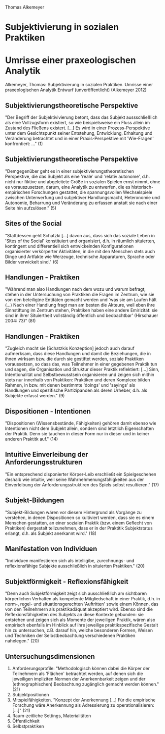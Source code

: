 Thomas Alkemeyer

# Subjektivierung in sozialen Praktiken
# Umrisse einer praxeologischen Analytik

Alkemeyer, Thomas: Subjektivierung in sozialen Praktiken.
Umrisse einer praxeologischen Analytik
Entwurf (unveröffentlicht)
(Alkemeyer 2012)

## Subjektivierungstheoretische Perspektive
"Der Begriff der Subjektivivierung betont, dass das Subjekt aussschließlich als eine Vollzugsform existiert, so wie beispielsweise ein Fluss allein im Zustand des Fließens existert. [...] Es wird in einer Prozess-Perspektive unter dem Gesichtspunkt seiner Entstehung, Entwicklung, Erhaltung und Veränderung betrachtet und in einer Praxis-Perspektive mit 'Wie-Fragen' konfrontiert: ..." (1)

## Subjektivierungstheoretische Perspektive
"Demgegenüber geht es in einer subjektivierungstheoretischen Perspektive, die das Subjekt als eine 'reale' und 'relativ autonome', d.h. nicht nur fiktive und abgeleitete Größe in sozialen Spielen ernst nimmt, ohne es vorauszusetzen, darum, eine Analytik zu entwerfen, die es historisch-empirischen Forschungen gestattet, die spannungsvollen Wechselspiele zwischen Unterwerfung und subjektiver Handlungsmacht, Heteronomie und Autonomie, Beharrung und Veränderung zu erfassen anstatt sie nach einer Seite hin aufzulösen." (5)

## Sites of the Social
"Stattdessen geht Schatzki [...] davon aus, dass sich das soziale Leben in 'Sites of the Social' konstituiert und organisiert, d.h. in räumlich situierten, kontingent und differentiell sich entwickelnden Konfigurationen organisierter verkörperter Aktivitäten, in die mit den Menschen stets auch Dinge und Artfakte wie Werzeuge, technische Apparaturen, Sprache oder Bilder verwickelt sind." (6)

## Handlungen - Praktiken
"Während man also Handlungen nach dem wozu und warum befragt, stehen in der Untersuchung von Praktiken die Fragen im Zentrum, wie sie von den beteiligtne Entitäten gemacht werden und 'was sie am Laufen hält (...) Nach einer Handlung fragt man am besten die Akteure, weil eben ihre Sinnstiftung im Zentrum stehen, Praktiken haben eine andere Emirizität: sie sind in ihrer Situiertheit vollständig öffentlich und beobachtbar' (Hirschauer 2004: 73)" (8f)

## Handlungen - Praktiken
"Zugleich macht sie [Schatzkis Konzeption] jedoch auch darauf aufmerksam, dass diese Handlungen und damit die Beziehungen, die in ihnen wirksam bzw. die durch sie gestiftet werden, soziale Praktiken voraussetzen, so dass das, was Teilnehmer in einer gegebenen Praktik tun und sagen, die Organisation und Struktur dieser Praktik reflektiert: [...] Sinn, Intentionalität und Selbstbewusstsein organisieren und zeigen sich mithin stets nur innerhalb von Praktiken: Praktiken und deren Komplexe bilden Rahmen, in bzw. mit denen bestimmte 'doings' und 'sayings' als Handlungen und spezifische Partizipanden als deren Urheber, d.h. als Subjekte erfasst werden." (9)

## Dispositionen - Intentionen
"Dispositionen (Wissensbestände, Fähigkeiten) gehören damit ebenso wie Intentionen nicht dem Subjekt allein, sondern sind letztlich Eigenschaften der Praktik. Denn sie tauchen in dieser Form nur in dieser und in keiner anderen Praktitk auf." (14)

## Intuitive Einverleibung der Anforderungsstrukturen
"Ein entsprechend disponierter Körper-Leib erschließt ein Spielgeschehen deshalb wie intuitiv, weil seine Wahrnehmenungsfähigkeiten aus der Einverleibung der Anforderungsstruktiren des Spiels selbst resultieren." (17)

## Subjekt-Bildungen
"Subjekt-Bildungen wären vor diesem Hintergrund als Vorgänge zu verstehen, in denen Dispositionen so kultiviert werden, dass sie es einem Menschen gestatten, an einer sozialen Praktik (bzw. einem Geflecht von Praktiken) dergestalt teilzunehmen, dass er  in der Praktitik Subjektstatus erlangt, d.h. als Subjekt anerkannt wird." (18)

## Manifestation von Individuen
"Individuen manifestieren sich als intelligibe, zurechnungs- und reflexionsfähige Subjekte ausschließlich in situierten Praktiken." (20)

## Subjektförmigkeit - Reflexionsfähigkeit
"Denn auch Subjektförmigkeit zeigt sich ausschließlich am sichtbaren körperlichen Verhalten als kompetente Mitgliedschaft in einer Praktik, d.h. in norm-, regel- und situationsgerechten 'Auftritten' sowie einem Können, das von den Teilnehmern als praktikadäquat akzeptiert wird. Ebenso sind die Reflexionsfähigkeiten des Subjekts an diese Kontexte gebunden: sie entstehen und zeigen sich als Momente der jeweiligen Praktik, wären also empirisch ebenfalls im Hinblick auf ihre jeweilige praktikspezifische Gestalt hin zu untersuchen, z.B. darauf hin, welche besonderen Formen, Weisen und Techniken der Selbstbeobachtung verschiedenen Praktiken nahelegen." (20)

## Untersuchungsdimensionen
1. Anforderungsprofile: "Methodologisch können dabei die Körper der Teilnehmern als 'Flächen' betrachtet werden, auf denen sich die jeweiligen impliziten Normen der Anerkennbarkeit zeigen und der (ethnographischen) Beobachtung zugänglich gemacht werden können." (21)
2. Subjektpositionen
3. Mitspielfähigkeiten. "Konzept der Anerkennung [...] Für die empirische Forschung wäre Anerkennung als Adressierung zu operationalisieren: [...]" (21)
4. Raum-zeitliche Settings, Materialitäten
5. Öffentlichkeit
6. Selbstpraktiken
